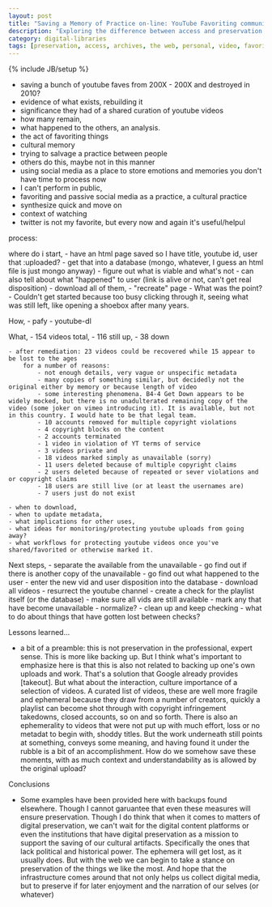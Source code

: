 ```yaml
---
layout: post
title: "Saving a Memory of Practice on-line: YouTube Favoriting communities."
description: "Exploring the difference between access and preservation in the small, special library setting."
category: digital-libraries
tags: [preservation, access, archives, the web, personal, video, favorites]
---
```

{% include JB/setup %}

* saving a bunch of youtube faves from 200X - 200X and destroyed in 2010?
* evidence of what exists, rebuilding it
* significance they had of a shared curation of youtube videos
* how many remain,
* what happened to the others, an analysis.
* the act of favoriting things
* cultural memory
* trying to salvage a practice between people
* others do this, maybe not in this manner
* using social media as a place to store emotions and memories you don't have time to process now
* I can't perform in public,
* favoriting and passive social media as a practice, a cultural practice
* synthesize quick and move on
* context of watching
* twitter is not my favorite, but every now and again it's useful/helpul

process:

where do i start,
	- have an html page saved so I have title, youtube id, user that :uploaded? 
	- get that into a database (mongo, whatever, I guess an html file is just mongo anyway)
	- figure out what is viable and what's not
	- can also tell about what "happened" to user (link is alive or not, can't get real disposition)
	- download all of them, 
	- "recreate" page
	- What was the point?
	- Couldn't get started because too busy clicking through it, seeing what was still left, like opening a shoebox after many years.

How, 
	- pafy
	- youtube-dl

What, 
	- 154 videos total, 
	- 116 still up, 
	- 38 down

	- after remediation: 23 videos could be recovered while 15 appear to be lost to the ages
		for a number of reasons:
			- not enough details, very vague or unspecific metadata
			- many copies of something similar, but decidedly not the original either by memory or because length of video
			- some interesting phenomena. B4-4 Get Down appears to be widely mocked, but there is no unadulterated remaining copy of the video (some joker on vimeo introducing it). It is available, but not in this country. I would hate to be that legal team.
			- 10 accounts removed for multiple copyright violations
			- 4 copyright blocks on the content
			- 2 accounts terminated
			- 1 video in violation of YT terms of service
			- 3 videos private and
			- 18 videos marked simply as unavailable (sorry)
			- 11 users deleted because of multiple copyright claims
			- 2 users deleted because of repeated or sever violations and or copyright claims
			- 18 users are still live (or at least the usernames are)
			- 7 users just do not exist

	- when to download, 
	- when to update metadata, 
	- what implications for other uses, 
	- what ideas for monitoring/protecting youtube uploads from going away?
	- what workflows for protecting youtube videos once you've shared/favorited or otherwise marked it.

Next steps, 
	- separate the available from the unavailable
	- go find out if there is another copy of the unavailable
	- go find out what happened to the user
	- enter the new vid and user disposition into the database
	- download all videos
	- resurrect the youtube channel
	- create a check for the playlist itself (or the database)
		- make sure all vids are still available
		- mark any that have become unavailable
		- normalize?
		- clean up and keep checking
		- what to do about things that have gotten lost between checks?

Lessons learned...

- a bit of a preamble: this is not preservation in the professional, expert sense. This is more like backing up. But I think what's important to emphasize here is that this is also not related to backing up one's own uploads and work. That's a solution that Google already provides [takeout]. But what about the interaction, culture importance of a selection of videos. A curated list of videos, these are well more fragile and ephemeral because they draw from a number of creators, quickly a playlist can become shot through with copyright infringement takedowns, closed accounts, so on and so forth. There is also an ephemerality to videos that were not put up with much effort, loss or no metadat to begin with, shoddy titles. But the work underneath still points at something, conveys some meaning, and having found it under the rubble is a bit of an accomplishment. How do we somehow save these moments, with as much context and understandability as is allowed by the original upload?

Conclusions
- Some examples have been provided here with backups found elsewhere. Though I cannot garuantee that even these measures will ensure preservation. Though I do think that when it comes to matters of digital preservation, we can't wait for the digital content platforms or even the institutions that have digital preservation as a mission to support the saving of our cultural artifacts. Specifically the ones that lack political and historical power. The ephemera will get lost, as it usually does. But with the web we can begin to take a stance on preservation of the things we like the most. And hope that the infrastructure comes around that not only helps us collect digital media, but to preserve if for later enjoyment and the narration of our selves (or whatever)